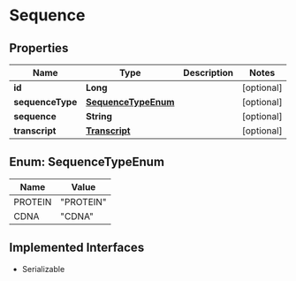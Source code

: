 

# Sequence


## Properties

Name | Type | Description | Notes
------------ | ------------- | ------------- | -------------
**id** | **Long** |  |  [optional]
**sequenceType** | [**SequenceTypeEnum**](#SequenceTypeEnum) |  |  [optional]
**sequence** | **String** |  |  [optional]
**transcript** | [**Transcript**](Transcript.md) |  |  [optional]



## Enum: SequenceTypeEnum

Name | Value
---- | -----
PROTEIN | &quot;PROTEIN&quot;
CDNA | &quot;CDNA&quot;


## Implemented Interfaces

* Serializable


